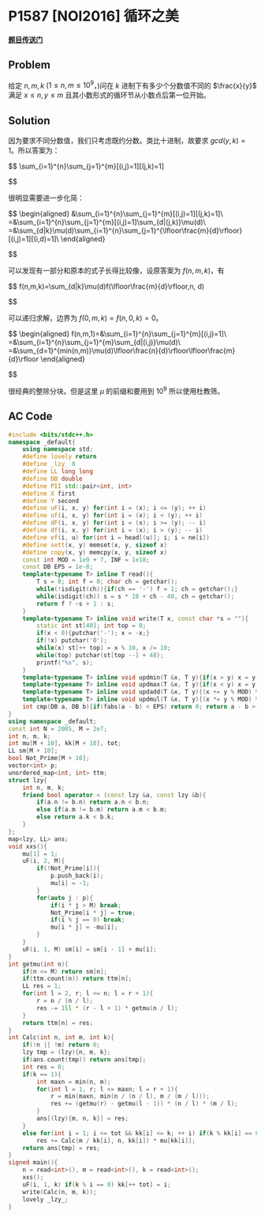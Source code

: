 # P1587 [NOI2016] 循环之美

**[题目传送门](https://www.luogu.com.cn/problem/P6891)**

## Problem

给定 $n,m,k$ ($1\le n,m\le10^9$，)问在 $k$ 进制下有多少个分数值不同的 $\frac{x}{y}$ 满足 $x\le n,y\le m$ 且其小数形式的循环节从小数点后第一位开始。

## Solution

因为要求不同分数值，我们只考虑既约分数。类比十进制，故要求 $gcd(y,k)=1$。所以答案为：

$$
\sum_{i=1}^{n}\sum_{j=1}^{m}[(i,j)=1][(j,k)=1]

$$

很明显需要进一步化简：

$$
\begin{aligned}
&\sum_{i=1}^{n}\sum_{j=1}^{m}[(i,j)=1][(j,k)=1]\\
=&\sum_{i=1}^{n}\sum_{j=1}^{m}[(i,j)=1]\sum_{d|(j,k)}\mu(d)\\
=&\sum_{d|k}\mu(d)\sum_{i=1}^{n}\sum_{j=1}^{\lfloor\frac{m}{d}\rfloor}[(i,j)=1][(i,d)=1]\\
\end{aligned}

$$

可以发现有一部分和原本的式子长得比较像，设原答案为 $f(n,m,k)$，有

$$
f(n,m,k)=\sum_{d|k}\mu(d)f(\lfloor\frac{m}{d}\rfloor,n, d)

$$

可以递归求解，边界为 $f(0,m,k)=f(n,0,k)=0$。

$$
\begin{aligned}
f(n,m,1)=&\sum_{i=1}^{n}\sum_{j=1}^{m}[(i,j)=1]\\
=&\sum_{i=1}^{n}\sum_{j=1}^{m}\sum_{d|(i,j)}\mu(d)\\
=&\sum_{d=1}^{min(n,m)}\mu(d)\lfloor\frac{n}{d}\rfloor\lfloor\frac{m}{d}\rfloor
\end{aligned}

$$

很经典的整除分块。但是这里 $\mu$ 的前缀和要用到 $10^9$ 所以使用杜教筛。

## AC Code

```cpp
#include <bits/stdc++.h>
namespace _default{
    using namespace std;
    #define lovely return
    #define _lzy_ 0
    #define LL long long
    #define DB double
    #define PII std::pair<int, int>
    #define X first
    #define Y second
    #define uF(i, x, y) for(int i = (x); i <= (y); ++ i)
    #define uf(i, x, y) for(int i = (x); i < (y); ++ i)
    #define dF(i, x, y) for(int i = (x); i >= (y); -- i)
    #define df(i, x, y) for(int i = (x); i > (y); -- i)
    #define ef(i, u) for(int i = head[(u)]; i; i = ne[i])
    #define sett(x, y) memset(x, y, sizeof x)
    #define copy(x, y) memcpy(x, y, sizeof x)
    const int MOD = 1e9 + 7, INF = 1e18;
    const DB EPS = 1e-8;
    template<typename T> inline T read(){
        T s = 0; int f = 0; char ch = getchar();
        while(!isdigit(ch)){if(ch == '-') f = 1; ch = getchar();}
        while(isdigit(ch)) s = s * 10 + ch - 48, ch = getchar();
        return f ? ~s + 1 : s;
    }
    template<typename T> inline void write(T x, const char *s = ""){
        static int st[40]; int top = 0;
        if(x < 0){putchar('-'); x = -x;}
        if(!x) putchar('0');
        while(x) st[++ top] = x % 10, x /= 10;
        while(top) putchar(st[top --] + 48);
        printf("%s", s);
    }
    template<typename T> inline void updmin(T &x, T y){if(x > y) x = y;}
    template<typename T> inline void updmax(T &x, T y){if(x < y) x = y;}
    template<typename T> inline void updadd(T &x, T y){(x += y % MOD) %= MOD;}
    template<typename T> inline void updmul(T &x, T y){(x *= y % MOD) %= MOD;}
    int cmp(DB a, DB b){if(fabs(a - b) < EPS) return 0; return a - b > EPS ? 1 : -1;}
}
using namespace _default;
const int N = 2005, M = 2e7;
int n, m, k;
int mu[M + 10], kk[M + 10], tot;
LL sm[M + 10];
bool Not_Prime[M + 10];
vector<int> p;
unordered_map<int, int> ttm;
struct lzy{
	int n, m, k;
	friend bool operator < (const lzy &a, const lzy &b){
		if(a.n != b.n) return a.n < b.n;
		else if(a.m != b.m) return a.m < b.m;
		else return a.k < b.k;
	}
};
map<lzy, LL> ans;
void xxs(){
	mu[1] = 1;
	uF(i, 2, M){
		if(!Not_Prime[i]){
			p.push_back(i);
			mu[i] = -1;
		}
		for(auto j : p){
			if(i * j > M) break;
			Not_Prime[i * j] = true;
			if(i % j == 0) break;
			mu[i * j] = -mu[i];
		}
	}
	uF(i, 1, M) sm[i] = sm[i - 1] + mu[i];
}
int getmu(int n){
    if(n <= M) return sm[n];
    if(ttm.count(n)) return ttm[n];
    LL res = 1;
    for(int l = 2, r; l <= n; l = r + 1){
        r = n / (n / l);
        res -= 1ll * (r - l + 1) * getmu(n / l);
    }
    return ttm[n] = res;
}
int Calc(int n, int m, int k){
	if(!n || !m) return 0;
	lzy tmp = (lzy){n, m, k};
	if(ans.count(tmp)) return ans[tmp];
	int res = 0;
	if(k == 1){
		int maxn = min(n, m);
		for(int l = 1, r; l <= maxn; l = r + 1){
			r = min(maxn, min(n / (n / l), m / (m / l)));
			res += (getmu(r) - getmu(l - 1)) * (n / l) * (m / l);
		}
		ans[(lzy){m, n, k}] = res;
	}
	else for(int i = 1; i <= tot && kk[i] <= k; ++ i) if(k % kk[i] == 0)
		res += Calc(m / kk[i], n, kk[i]) * mu[kk[i]];
	return ans[tmp] = res;
}
signed main(){
	n = read<int>(), m = read<int>(), k = read<int>();
	xxs();
	uF(i, 1, k) if(k % i == 0) kk[++ tot] = i;
	write(Calc(n, m, k));
    lovely _lzy_;
}
```

